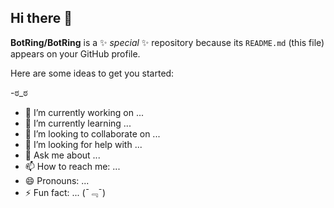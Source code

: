 ## Hi there 👋


**BotRing/BotRing** is a ✨ _special_ ✨ repository because its `README.md` (this file) appears on your GitHub profile.

Here are some ideas to get you started:

-ಠ_ಠ
- 🔭 I’m currently working on ...
- 🌱 I’m currently learning ...
- 👯 I’m looking to collaborate on ...
- 🤔 I’m looking for help with ...
- 💬 Ask me about ...
- 📫 How to reach me: ...
- 😄 Pronouns: ...
- ⚡ Fun fact: ...
(ˉ﹃ˉ)
